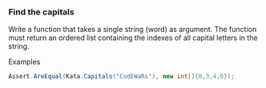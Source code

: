 ### Find the capitals

Write a function that takes a single string (word) as argument. The function must return an ordered list containing the indexes of all capital letters in the string.

Examples
```c#
Assert.AreEqual(Kata.Capitals("CodEWaRs"), new int[]{0,3,4,6});